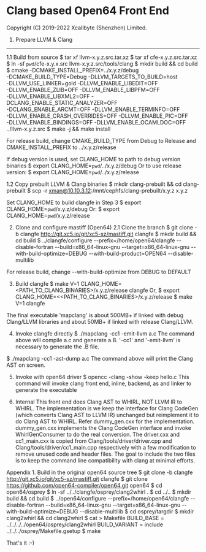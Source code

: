 Clang based Open64 Front End
================
Copyright (C) 2019-2022 Xcalibyte (Shenzhen) Limited.

1. Prepare LLVM & Clang
----------------
1.1 Build from source
 $ tar xf llvm-x.y.z.src.tar.xz
 $ tar xf cfe-x.y.z.src.tar.xz
 $ ln -sf `pwd`/cfe-x.y.x.src llvm-x.y.z.src/tools/clang
 $ mkdir build && cd build
 $ cmake -DCMAKE_INSTALL_PREFIX=../x.y.z/debug \
         -DCMAKE_BUILD_TYPE=Debug  -DLLVM_TARGETS_TO_BUILD=host  \
         -DLLVM_USE_LINKER=gold  -DLLVM_ENABLE_LIBEDIT=OFF  \
         -DLLVM_ENABLE_ZLIB=OFF  -DLLVM_ENABLE_LIBPFM=OFF  \
         -DLLVM_ENABLE_LIBXML2=OFF  -DCLANG_ENABLE_STATIC_ANALYZER=OFF  \
         -DCLANG_ENABLE_ARCMT=OFF -DLLVM_ENABLE_TERMINFO=OFF  \
         -DLLVM_ENABLE_CRASH_OVERRIDES=OFF -DLLVM_ENABLE_PIC=OFF  \
         -DLLVM_ENABLE_BINDINGS=OFF -DLLVM_ENABLE_OCAMLDOC=OFF  \
         ../llvm-x.y.z.src
 $ make -j && make install

 For release build, change CMAKE_BUILD_TYPE from Debug to Release and CMAKE_INSTALL_PREFIX to ../x.y.z/release

 If debug version is used, set CLANG_HOME to path to debug version binaries
 $ export CLANG_HOME=`pwd`/../x.y.z/debug
 Or to use release version:
 $ export CLANG_HOME=`pwd`/../x.y.z/release

1.2 Copy prebuilt LLVM & Clang binaries
  $ mkdir clang-prebuilt && cd clang-prebuilt
  $ scp -r xman@10.10.3.12:/mnt/cephfs/clang-prebuilt/x.y.z x.y.z

  Set CLANG_HOME to build clangfe in Step 3
  $ export CLANG_HOME=`pwd`/x.y.z/debug
  Or:
  $ export CLANG_HOME=`pwd`/x.y.z/release

2. Clone and configure mastiff (Open64)
2.1 Clone the branch
  $ git clone -b clangfe http://git.xc5.io/git/xc5-sz/mastiff.git clangfe
  $ mkdir build && cd build
  $ ../clangfe/configure --prefix=/home/open64/clangfe --disable-fortran --build=x86_64-linux-gnu --target=x86_64-linux-gnu --with-build-optimize=DEBUG --with-build-product=OPEN64 --disable-multilib

  For release build, change --with-build-optimize from DEBUG to DEFAULT

3. Build clangfe
  $ make V=1 CLANG_HOME=<PATH_TO_CLANG_BINARIES>/x.y.z/release clangfe
  Or,
  $ export CLANG_HOME=<<PATH_TO_CLANG_BINARIES>/x.y.z/release
  $ make V=1 clangfe

  The final executable 'mapclang' is about 500MB+ if linked with debug Clang/LLVM libraries and about 50MB+ if linked with release Clang/LLVM.

4. Invoke clangfe directly
  $ ./mapclang -cc1 -emit-llvm a.c
  The command above will compile a.c and generate a.B. '-cc1' and '-emit-llvm' is necessary to generate the .B file.

  $ ./mapclang -cc1 -ast-dump a.c
  The command above will print the Clang AST on screen.

5. Invoke with open64 driver
  $ opencc -clang -show -keep hello.c
  This command will invoke clang front end, inline, backend, as and linker to generate the executable

6. Internal
  This front end does Clang AST to WHIRL, NOT LLVM IR to WHIRL. The implementation is we keep the interface for Clang CodeGen (which converts Clang AST to LLVM IR) unchanged but reimplement it to do Clang AST to WHIRL. Refer dummy_gen.cxx for the implementation. dummy_gen.cxx implements the Clang
CodeGen interface and invoke WhirlGenConsumer to do the real conversion.
  The driver.cxx and cc1_main.cxx is copied from Clang/tools/driver/driver.cpp and Clang/tools/driver/cc1_main.cpp respectively with a few modification to remove unused code and header files. The goal to include the two files is to keep the command line compatibility with clang at minimal efforts.

Appendix 1. Build in the original open64 source tree
  $ git clone -b clangfe http://git.xc5.io/git/xc5-sz/mastiff.git clangfe
  $ git clone https://github.com/open64-compiler/open64.git open64
  $ cd open64/osprey
  $ ln -sf ../../clangfe/osprey/clang2whirl .
  $ cd ../..
  $ mkdir build && cd build
  $ ../open64/configure --prefix=/home/open64/clangfe --disable-fortran --build=x86_64-linux-gnu --target=x86_64-linux-gnu --with-build-optimize=DEBUG --disable-multilib
  $ cd osprey/targdir
  $ mkdir clang2whirl && cd clang2whirl
  $ cat > Makefile
BUILD_BASE     = ../../../../open64/osprey/clang2whirl
BUILD_VARIANT  =
include ../../../osprey/Makefile.gsetup
  $ make


That's it :-)

